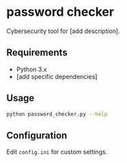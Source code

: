 # password checker
Cybersecurity tool for [add description].

## Requirements
- Python 3.x
- [add specific dependencies]

## Usage
```bash
python password_checker.py --help
```

## Configuration
Edit `config.ini` for custom settings.
